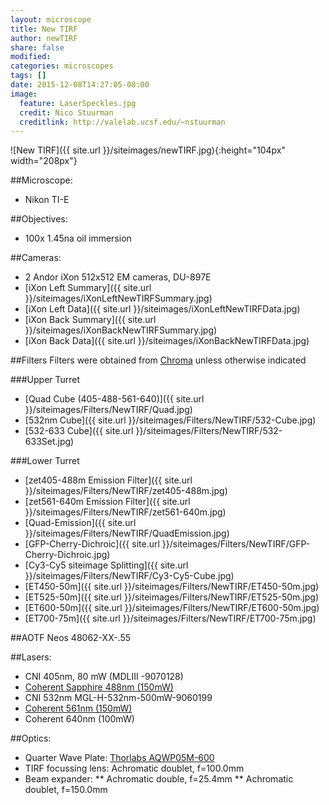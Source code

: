 ```yaml
---
layout: microscope 
title: New TIRF
author: newTIRF 
share: false
modified:
categories: microscopes
tags: []
date: 2015-12-08T14:27:05-08:00
image:
  feature: LaserSpeckles.jpg
  credit: Nico Stuurman
  creditlink: http://valelab.ucsf.edu/~nstuurman
---
```

![New TIRF]({{ site.url }}/siteimages/newTIRF.jpg){:height="104px" width="208px"}


##Microscope:
* Nikon TI-E 

##Objectives:
* 100x 1.45na oil immersion

##Cameras:

* 2 Andor iXon 512x512 EM cameras, DU-897E
* [iXon Left Summary]({{ site.url }}/siteimages/iXonLeftNewTIRFSummary.jpg)
* [iXon Left Data]({{ site.url }}/siteimages/iXonLeftNewTIRFData.jpg)
* [iXon Back Summary]({{ site.url }}/siteimages/iXonBackNewTIRFSummary.jpg)
* [iXon Back Data]({{ site.url }}/siteimages/iXonBackNewTIRFData.jpg)


##Filters
Filters were obtained from [Chroma](http://chroma.com) unless otherwise indicated

###Upper Turret

* [Quad Cube (405-488-561-640)]({{ site.url }}/siteimages/Filters/NewTIRF/Quad.jpg)
* [532nm Cube]({{ site.url }}/siteimages/Filters/NewTIRF/532-Cube.jpg)
* [532-633 Cube]({{ site.url }}/siteimages/Filters/NewTIRF/532-633Set.jpg)
  

###Lower Turret

* [zet405-488m Emission Filter]({{ site.url }}/siteimages/Filters/NewTIRF/zet405-488m.jpg)
* [zet561-640m Emission Filter]({{ site.url }}/siteimages/Filters/NewTIRF/zet561-640m.jpg)
* [Quad-Emission]({{ site.url }}/siteimages/Filters/NewTIRF/QuadEmission.jpg)
* [GFP-Cherry-Dichroic]({{ site.url }}/siteimages/Filters/NewTIRF/GFP-Cherry-Dichroic.jpg)
* [Cy3-Cy5 siteimage Splitting]({{ site.url }}/siteimages/Filters/NewTIRF/Cy3-Cy5-Cube.jpg)
* [ET450-50m]({{ site.url }}/siteimages/Filters/NewTIRF/ET450-50m.jpg)
* [ET525-50m]({{ site.url }}/siteimages/Filters/NewTIRF/ET525-50m.jpg)
* [ET600-50m]({{ site.url }}/siteimages/Filters/NewTIRF/ET600-50m.jpg)
* [ET700-75m]({{ site.url }}/siteimages/Filters/NewTIRF/ET700-75m.jpg)

##AOTF
Neos 48062-XX-.55
 

##Lasers:
* CNI 405nm, 80 mW (MDLIII -9070128)
* [Coherent Sapphire 488nm (150mW)](https://cohrcdn.azureedge.net/assets/pdf/COHR_SapphireLP_DS_0117_3.pdf)
* CNI 532nm MGL-H-532nm-500mW-9060199
* [Coherent 561nm (150mW)](https://cohrcdn.azureedge.net/assets/pdf/COHR_SapphireLP_DS_0117_3.pdf)
* Coherent 640nm (100mW) 

##Optics:
* Quarter Wave Plate: [Thorlabs AQWP05M-600](https://www.thorlabs.com/thorproduct.cfm?partnumber=AQWP05M-600x)
* TIRF focussing lens: Achromatic doublet, f=100.0mm
* Beam expander:
** Achromatic double, f=25.4mm
** Achromatic doublet, f=150.0mm

